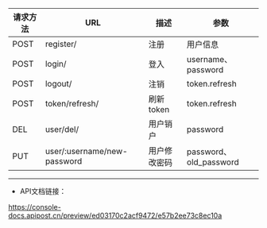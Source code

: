 | 请求方法 | URL                         | 描述         | 参数                   |
| -------- | --------------------------- | ------------ | ---------------------- |
| POST     | register/                   | 注册         | 用户信息               |
| POST     | login/                      | 登入         | username、password     |
| POST     | logout/                     | 注销         | token.refresh          |
| POST     | token/refresh/              | 刷新token    | token.refresh          |
| DEL      | user/del/                   | 用户销户     | password               |
| PUT      | user/:username/new-password | 用户修改密码 | password、old_password |

------

- API文档链接：

https://console-docs.apipost.cn/preview/ed03170c2acf9472/e57b2ee73c8ec10a

